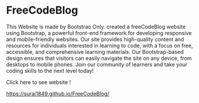 # FreeCodeBlog
This Website is made by Bootstrao Only.
 created a freeCodeBlog website using Bootstrap, a powerful front-end framework for developing responsive and mobile-friendly websites. Our site provides high-quality content and resources for individuals interested in learning to code, with a focus on free, accessible, and comprehensive learning materials. Our Bootstrap-based design ensures that visitors can easily navigate the site on any device, from desktops to mobile phones. Join our community of learners and take your coding skills to the next level today!
 
 Click here to see website !       
 
 https://suraj1849.github.io/FreeCodeBlog/
